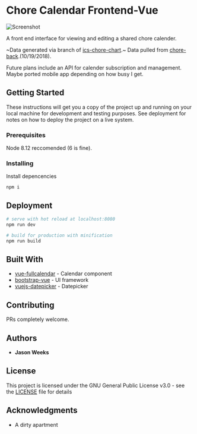# Chore Calendar Frontend-Vue

![Screenshot](https://user-images.githubusercontent.com/10408784/47262243-056b0600-d4b1-11e8-8837-55758b530dbf.png "Screenshot")

A front end interface for viewing and editing a shared chore calender.

~Data generated via branch of [ics-chore-chart](https://github.com/RealWeeks/ics-chore-chart).~
Data pulled from [chore-back](https://github.com/RealWeeks/chore-back).(10/19/2018).

Future plans include an API for calender subscription and management.
Maybe ported mobile app depending on how busy I get.

## Getting Started

These instructions will get you a copy of the project up and running on your local machine for development and testing purposes. See deployment for notes on how to deploy the project on a live system.

### Prerequisites

Node 8.12 reccomended (6 is fine).


### Installing

Install depencencies

```
npm i
```

## Deployment

``` bash
# serve with hot reload at localhost:8080
npm run dev

# build for production with minification
npm run build
```

## Built With
* [vue-fullcalendar](https://github.com/Wanderxx/vue-fullcalendar) - Calendar component
* [bootstrap-vue](https://bootstrap-vue.js.org/) - UI framework
* [vuejs-datepicker](https://github.com/charliekassel/vuejs-datepicker) - Datepicker

## Contributing

PRs completely welcome.


## Authors

* **Jason Weeks**


## License

This project is licensed under the GNU General Public License v3.0 - see the [LICENSE](LICENSE.md) file for details

## Acknowledgments

* A dirty apartment
